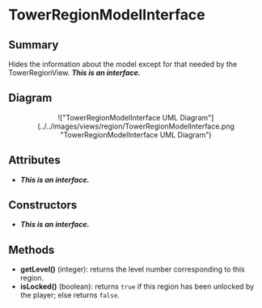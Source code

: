 # TowerRegionModelInterface

## Summary
Hides the information about the model except for that needed by the TowerRegionView.
***This is an interface.***

## Diagram
<center>
!["TowerRegionModelInterface UML Diagram"](../../images/views/region/TowerRegionModelInterface.png "TowerRegionModelInterface UML Diagram")
</center>

## Attributes
* ***This is an interface.***

## Constructors
* ***This is an interface.***

## Methods
* **getLevel()** (integer): returns the level number corresponding to this region.
* **isLocked()** (boolean): returns `true` if this region has been unlocked by the player; else returns `false`.
